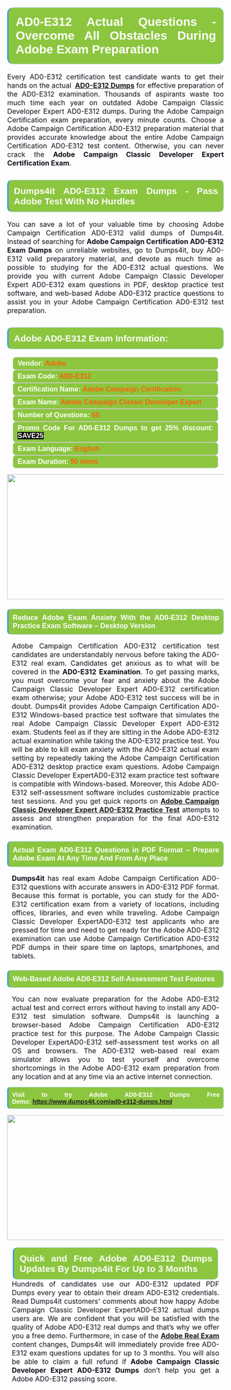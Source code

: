 

<h1 style="text-align: justify;"><span style="font-family:Arial,Helvetica,sans-serif;"><strong><span style="display: block; color: #FFFFFF; background: #8cc63f; border: 0.5px solid #AED6F1; border-left: 3px solid #3498DB; padding: .6em; border-radius: 0.5em;">AD0-E312 Actual Questions - Overcome All Obstacles During Adobe Exam Preparation </span></strong></span></h1>

<p style="margin: 0in 0.0001pt; text-align: justify;"><span style="font-size:12pt"><span new="" roman="" style="font-family:" times=""><span style="color:#0e101a">Every AD0-E312 certification test candidate wants to get their hands on the actual </span><b><span style="color:red"> <a href="https://www.dumps4it.com/ad0-e312-dumps.html">AD0-E312 Dumps</a></span></b> <span style="color:#0e101a">for effective preparation of the AD0-E312 examination. Thousands of aspirants waste too much time each year on outdated Adobe Campaign Classic Developer Expert AD0-E312 dumps. During the Adobe Campaign Certification exam preparation, every minute counts. Choose a Adobe Campaign Certification AD0-E312 preparation material that provides accurate knowledge about the entire Adobe Campaign Certification AD0-E312 test content. Otherwise, you can never crack the <strong>Adobe Campaign Classic Developer Expert Certification Exam</strong>.</span></span></span></p>

<h2 style="text-align: justify;"><span style="font-family:Arial,Helvetica,sans-serif;"><strong><span style="display: block; color: #FFFFFF; background: #8cc63f; border: 0.5px solid #AED6F1; border-left: 3px solid #3498DB; padding: .6em; border-radius: 0.5em;">Dumps4it AD0-E312 Exam Dumps - Pass Adobe Test With No Hurdles  </span></strong></span></h2>

<p style="text-align: justify;"><span style="font-size:12pt"><span new="" roman="" style="font-family:" times=""><span style="color:#0e101a">You can save a lot of your valuable time by choosing Adobe Campaign Certification AD0-E312 valid dumps of Dumps4it. Instead of searching for <strong>Adobe Campaign Certification AD0-E312 Exam Dumps</strong> on unreliable websites, go to Dumps4it, buy AD0-E312 valid preparatory material, and devote as much time as possible to studying for the AD0-E312 actual questions. We provide you with current Adobe Campaign Classic Developer Expert AD0-E312 exam questions in PDF, desktop practice test software, and web-based Adobe AD0-E312 practice questions to assist you in your Adobe Campaign Certification AD0-E312 test preparation.</span></span></span><span style="font-size:11pt"><span style="line-height:115%"><span sans-serif="" style="font-family:Arial,"><span style="color:#0e101a"> </span></span></span></span><span style="font-size:11pt"><span style="line-height:normal"><span sans-serif="" style="font-family:Calibri,"><span style="font-size:12.0pt"><span style="color:#0e101a"><span style="font-size:12pt"><span new="" roman="" style="font-family:" times=""><span calibri="" style="font-family:"><span style="color:#0e101a"><span style="font-size:14px;"> </span></span></span></span></span></span></span></span></span></span></p>

<h2 style="text-align: justify;"><span style="font-family:Arial,Helvetica,sans-serif;"><strong><span style="display: block; color: #FFFFFF; background: #8cc63f; border: 0.5px solid #AED6F1; border-left: 3px solid #3498DB; padding: .6em; border-radius: 0.5em;">Adobe AD0-E312 Exam Information:</span></strong></span></h2>

<div style="margin: 0cm 10pt; background: rgb(140, 198, 63); border: 1px solid rgb(204, 204, 204); padding: 5px 10px; border-radius: 0.5em; text-align: justify;"><span style="font-family:Arial,Helvetica,sans-serif;"><span style="font-size: 11pt;"><span style="line-height: normal;"><strong><span style="font-size: 12.0pt;"><span style="color: #FFFFFF;">Vendor:</span> <span style="color: #FF6106;">Adobe</span></span></strong></span></span></span></div>

<div style="margin: 0cm 10pt; background: rgb(140, 198, 63); border: 1px solid rgb(204, 204, 204); padding: 5px 10px; border-radius: 0.5em; text-align: justify;"><span style="font-family:Arial,Helvetica,sans-serif;"><span style="font-size: 11pt;"><span style="line-height: normal;"><strong><span style="font-size: 12.0pt;"><span style="color: #FFFFFF;">Exam Code:</span> <span style="color: #FF6106;">AD0-E312</span></span></strong></span></span></span></div>

<div style="margin: 0cm 10pt; background: rgb(140, 198, 63); border: 1px solid rgb(204, 204, 204); padding: 5px 10px; border-radius: 0.5em; text-align: justify;"><span style="font-family:Arial,Helvetica,sans-serif;"><span style="font-size: 11pt;"><span style="line-height: normal;"><strong><span style="font-size: 12.0pt;"><span style="color: #FFFFFF;">Certification Name:</span> <span style="color: #FF6106;">Adobe Campaign Certification</span></span></strong></span></span></span></div>

<div style="margin: 0cm 10pt; background: rgb(140, 198, 63); border: 1px solid rgb(204, 204, 204); padding: 5px 10px; border-radius: 0.5em; text-align: justify;"><span style="font-family:Arial,Helvetica,sans-serif;"><span style="font-size: 11pt;"><span style="line-height: normal;"><strong><span style="font-size: 12.0pt;"><span style="color: #FFFFFF;">Exam Name:</span> <span style="color: #FF6106;">Adobe Campaign Classic Developer Expert</span></span></strong></span></span></span></div>

<div style="margin: 0cm 10pt; background: rgb(140, 198, 63); border: 1px solid rgb(204, 204, 204); padding: 5px 10px; border-radius: 0.5em; text-align: justify;"><span style="font-family:Arial,Helvetica,sans-serif;"><span style="font-size: 11pt;"><span style="line-height: normal;"><strong><span style="font-size: 12.0pt;"><span style="color: #FFFFFF;">Number of Questions: </span><span style="color: #FF6106;">60</span></span></strong></span></span></span></div>

<div style="margin: 0cm 10pt; background: rgb(140, 198, 63); border: 1px solid rgb(204, 204, 204); padding: 5px 10px; border-radius: 0.5em; text-align: justify;"><span style="font-family:Arial,Helvetica,sans-serif;"><span style="font-size: 11pt;"><span style="line-height: normal;"><strong><span style="font-size: 12.0pt;"><span style="color: #FFFFFF;">Promo Code For AD0-E312 Dumps to get 25% discount: </span><span style="color:#FFFFFF;"><span style="background-color:#000000;">SAVE25</span></span></span></strong></span></span></span></div>

<div style="margin: 0cm 10pt; background: rgb(140, 198, 63); border: 1px solid rgb(204, 204, 204); padding: 5px 10px; border-radius: 0.5em; text-align: justify;"><span style="font-family:Arial,Helvetica,sans-serif;"><span style="font-size: 11pt;"><span style="line-height: normal;"><strong><span style="font-size: 12.0pt;"><span style="color: #FFFFFF;">Exam Language:</span> <span style="color: #FF6106;">English</span></span></strong></span></span></span></div>

<div style="margin: 0cm 10pt; background: rgb(140, 198, 63); border: 1px solid rgb(204, 204, 204); padding: 5px 10px; border-radius: 0.5em; text-align: justify;"><span style="font-family:Arial,Helvetica,sans-serif;"><span style="font-size: 11pt;"><span style="line-height: normal;"><strong><span style="font-size: 12.0pt;"><span style="color: #FFFFFF;">Exam Duration: </span><span style="color: #FF6106;">90 mints</span></span></strong></span></span></span></div>

<p style="text-align: center;"><a href="https://www.dumps4it.com/ad0-e312-dumps.html"><img src="https://i.imgur.com/a474NNd.jpg" style="height: 290px; width: 700px;" /></a></p>

<h3 style="text-align: justify;"><span style="font-family:Arial,Helvetica,sans-serif;"><strong><span style="display: block; color: #FFFFFF; background: #8cc63f; border: 0.5px solid #AED6F1; border-left: 3px solid #3498DB; padding: .6em; border-radius: 0.5em;">Reduce Adobe Exam Anxiety With the AD0-E312 Desktop Practice Exam Software – Desktop Version </span></strong></span></h3>

<p style="margin-bottom:.0001pt; text-align:justify; margin:0in 8pt"><span style="font-size:12pt"><span new="" roman="" style="font-family:" times=""><span style="color:#0e101a">Adobe Campaign Certification AD0-E312 certification test candidates are understandably nervous before taking the AD0-E312 real exam. Candidates get anxious as to what will be covered in the <strong> AD0-E312</strong> <strong>Examination</strong>. To get passing marks, you must overcome your fear and anxiety about the Adobe Campaign Classic Developer Expert AD0-E312 certification exam otherwise; your Adobe AD0-E312 test success will be in doubt. Dumps4it provides Adobe Campaign Certification AD0-E312 Windows-based practice test software that simulates the real Adobe Campaign Classic Developer Expert AD0-E312 exam. Students feel as if they are sitting in the Adobe AD0-E312 actual examination while taking the AD0-E312 practice test. You will be able to kill exam anxiety with the AD0-E312 actual exam setting by repeatedly taking the Adobe Campaign Certification AD0-E312 desktop practice exam questions. Adobe Campaign Classic Developer ExpertAD0-E312 exam practice test software is compatible with Windows-based. Moreover, this Adobe AD0-E312 self-assessment software includes customizable practice test sessions. And you get quick reports on <a href="https://www.dumps4it.com/ad0-e312-dumps.html"><strong>Adobe Campaign Classic Developer Expert AD0-E312 Practice Test</strong></a> attempts to assess and strengthen preparation for the final AD0-E312 examination.</span></span></span></p>

<h3 style="text-align: justify;"><span style="font-family:Arial,Helvetica,sans-serif;"><strong><span style="display: block; color: #FFFFFF; background: #8cc63f; border: 0.5px solid #AED6F1; border-left: 3px solid #3498DB; padding: .6em; border-radius: 0.5em;">Actual Exam AD0-E312 Questions in PDF Format – Prepare Adobe Exam At Any Time And From Any Place </span></strong></span></h3>

<p style="margin-bottom:.0001pt; text-align:justify; margin:0in 8pt"><span style="font-size:12pt"><span new="" roman="" style="font-family:" times=""><span style="color:#0e101a"><strong>Dumps4it </strong>has real exam Adobe Campaign Certification AD0-E312 questions with accurate answers in AD0-E312 PDF format. Because this format is portable, you can study for the AD0-E312 certification exam from a variety of locations, including offices, libraries, and even while traveling. Adobe Campaign Classic Developer ExpertAD0-E312 test applicants who are pressed for time and need to get ready for the Adobe AD0-E312 examination can use Adobe Campaign Certification AD0-E312 PDF dumps in their spare time on laptops, smartphones, and tablets.</span></span></span></p>

<h3 style="text-align: justify;"><span style="font-family:Arial,Helvetica,sans-serif;"><strong><span style="display: block; color: #FFFFFF; background: #8cc63f; border: 0.5px solid #AED6F1; border-left: 3px solid #3498DB; padding: .6em; border-radius: 0.5em;">Web-Based Adobe AD0-E312 Self-Assessment Test Features </span></strong></span></h3>

<p style="margin-bottom:.0001pt; text-align:justify; margin:0in 8pt"><span style="font-size:12pt"><span new="" roman="" style="font-family:" times=""><span style="color:#0e101a">You can now evaluate preparation for the Adobe AD0-E312 actual test and correct errors without having to install any AD0-E312 test simulation software. Dumps4it is launching a browser-based Adobe Campaign Certification AD0-E312 practice test for this purpose. The Adobe Campaign Classic Developer ExpertAD0-E312 self-assessment test works on all OS and browsers. The AD0-E312 web-based real exam simulator allows you to test yourself and overcome shortcomings in the Adobe AD0-E312 exam preparation from any location and at any time via an active internet connection.</span></span></span></p>

<p style="text-align:justify; margin-right:0in; margin-left:0in"><span style="font-family:Arial,Helvetica,sans-serif;"><strong><span style="display: block; color: #FFFFFF; background: #8cc63f; border: 0.5px solid #AED6F1; border-left: 3px solid #3498DB; padding: .6em; border-radius: 0.5em;"><span ms="" trebuchet="">Visit to try Adobe AD0-E312 Dumps Free Demo: </span><a href="https://www.dumps4it.com/ad0-e312-dumps.html" ms="" trebuchet="">https://www.dumps4it.com/ad0-e312-dumps.html</a></span></strong></span></p>

<p style="margin: 0in 0.0001pt; text-align: center;"><a href="https://www.dumps4it.com/ad0-e312-dumps.html"><img src="https://i.imgur.com/tHvwmqt.jpg" style="height: 290px; width: 700px;" /></a></p>

<p style="margin: 0in 0.0001pt; text-align: center;"> </p>

<h2 style="margin: 0in 10pt; text-align: justify;"><span style="font-family:Arial,Helvetica,sans-serif;"><strong><span style="display: block; color: #FFFFFF; background: #8cc63f; border: 0.5px solid #AED6F1; border-left: 3px solid #3498DB; padding: .6em; border-radius: 0.5em;">Quick and Free Adobe AD0-E312 Dumps Updates By Dumps4it For Up to 3 Months</span></strong></span></h2>

<p style="text-align:justify; margin:0in 8pt"><span style="font-size:12pt"><span new="" roman="" style="font-family:" times=""><span style="color:#0e101a">Hundreds of candidates use our AD0-E312 updated PDF Dumps every year to obtain their dream AD0-E312 credentials. Read Dumps4it customers' comments about how happy Adobe Campaign Classic Developer ExpertAD0-E312 actual dumps users are. We are confident that you will be satisfied with the quality of Adobe AD0-E312 real dumps and that’s why we offer you a free demo. Furthermore, in case of the <a href="https://www.dumps4it.com/adobe-real-exams.html"><strong>Adobe Real Exam</strong></a> content changes, Dumps4it will immediately provide free AD0-E312 exam questions updates for up to 3 months. You will also be able to claim a full refund if <strong>Adobe Campaign Classic Developer Expert AD0-E312 Dumps</strong> don’t help you get a Adobe AD0-E312 passing score.</span></span></span><span style="font-size:11pt"><span style="line-height:normal"><span sans-serif="" style="font-family:Calibri,"><span style="font-size:12.0pt"><span new="" roman="" style="font-family:" times=""><span style="color:#0e101a"> </span></span></span></span></span></span></p>
<gdiv></gdiv><gdiv></gdiv><gdiv></gdiv><gdiv></gdiv><gdiv></gdiv><gdiv></gdiv><gdiv></gdiv><gdiv></gdiv><gdiv></gdiv><gdiv></gdiv><gdiv></gdiv><gdiv></gdiv><gdiv></gdiv><gdiv></gdiv><gdiv></gdiv><gdiv></gdiv><gdiv></gdiv><gdiv></gdiv><gdiv></gdiv><gdiv></gdiv><gdiv></gdiv><gdiv></gdiv><gdiv></gdiv><gdiv></gdiv><gdiv></gdiv><gdiv></gdiv><gdiv></gdiv><gdiv></gdiv><gdiv></gdiv><gdiv></gdiv>
